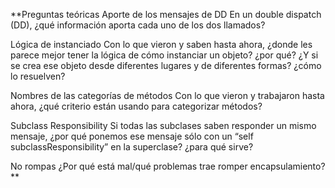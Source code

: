 **Preguntas teóricas
Aporte de los mensajes de DD
En un double dispatch (DD), ¿qué información aporta cada uno de los dos llamados?

Lógica de instanciado
Con lo que vieron y saben hasta ahora, ¿donde les parece mejor tener la lógica de cómo instanciar un objeto? ¿por qué? ¿Y si se crea ese objeto desde diferentes lugares y de diferentes formas? ¿cómo lo resuelven?

Nombres de las categorías de métodos
Con lo que vieron y trabajaron hasta ahora, ¿qué criterio están usando para categorizar métodos?

Subclass Responsibility
Si todas las subclases saben responder un mismo mensaje, ¿por qué ponemos ese mensaje sólo con un “self subclassResponsibility” en la superclase? ¿para qué sirve?

No rompas
¿Por qué está mal/qué problemas trae romper encapsulamiento?**


